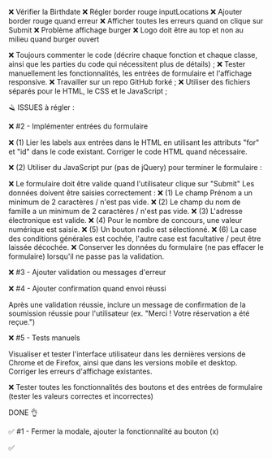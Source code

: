 ❌ Vérifier la Birthdate
❌ Régler border rouge inputLocations
❌ Ajouter border rouge quand erreur
❌ Afficher toutes les erreurs quand on clique sur Submit
❌ Problème affichage burger
❌ Logo doit être au top et non au milieu quand burger ouvert

❌ Toujours commenter le code (décrire chaque fonction et chaque classe, ainsi que les parties du code qui nécessitent plus de détails) ;
❌ Tester manuellement les fonctionnalités, les entrées de formulaire et l'affichage responsive.
❌ Travailler sur un repo GitHub forké ;
❌ Utiliser des fichiers séparés pour le HTML, le CSS et le JavaScript ;

🪒 ISSUES à régler :

❌ #2 - Implémenter entrées du formulaire

❌  (1) Lier les labels aux entrées dans le HTML en utilisant les attributs "for" et "id" dans le code existant. Corriger le code HTML quand nécessaire.

❌  (2) Utiliser du JavaScript pur (pas de jQuery) pour terminer le formulaire :

❌ Le formulaire doit être valide quand l'utilisateur clique sur "Submit"
Les données doivent être saisies correctement :
❌ (1) Le champ Prénom a un minimum de 2 caractères / n'est pas vide.
❌ (2) Le champ du nom de famille a un minimum de 2 caractères / n'est pas vide.
❌ (3) L'adresse électronique est valide.
❌ (4) Pour le nombre de concours, une valeur numérique est saisie.
❌ (5) Un bouton radio est sélectionné.
❌ (6) La case des conditions générales est cochée, l'autre case est facultative / peut être laissée décochée.
❌ Conserver les données du formulaire (ne pas effacer le formulaire) lorsqu'il ne passe pas la validation.


❌ #3 - Ajouter validation ou messages d'erreur


❌ #4 - Ajouter confirmation quand envoi réussi

Après une validation réussie, inclure un message de confirmation de la soumission réussie pour l'utilisateur (ex. "Merci ! Votre réservation a été reçue.")


❌ #5 - Tests manuels 

Visualiser et tester l'interface utilisateur dans les dernières versions de Chrome et de Firefox, ainsi que dans les versions mobile et desktop. Corriger les erreurs d'affichage existantes.


❌ Tester toutes les fonctionnalités des boutons et des entrées de formulaire (tester les valeurs correctes et incorrectes)


DONE 👌

✅ #1 - Fermer la modale, ajouter la fonctionnalité au bouton (x)

✅